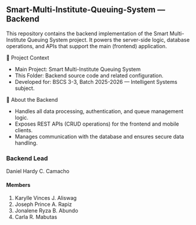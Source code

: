 ## Smart-Multi-Institute-Queuing-System — Backend

This repository contains the backend implementation of the Smart Multi-Institute Queuing System project.
It powers the server-side logic, database operations, and APIs that support the main (frontend) application.

📂 Project Context

- Main Project: Smart Multi-Institute Queuing System
- This Folder: Backend source code and related configuration.
- Developed for: BSCS 3-3, Batch 2025-2026 — Intelligent Systems subject.

📝 About the Backend

- Handles all data processing, authentication, and queue management logic.
- Exposes REST APIs (CRUD operations) for the frontend and mobile clients.
- Manages communication with the database and ensures secure data handling.

### Backend Lead
Daniel Hardy C. Camacho
#### Members
1. Karylle Vinces J. Aliswag
2. Joseph Prince A. Rapiz
3. Jonalene Ryza B. Abundo
4. Carla R. Mabutas
